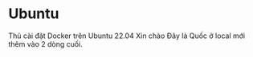 # Ubuntu
Thủ cài đặt Docker trên Ubuntu 22.04
Xin chào
Đây là Quốc ở local mới thêm vào 2 dòng cuối.
